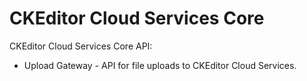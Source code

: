 # CKEditor Cloud Services Core

CKEditor Cloud Services Core API:
* Upload Gateway - API for file uploads to CKEditor Cloud Services. 
